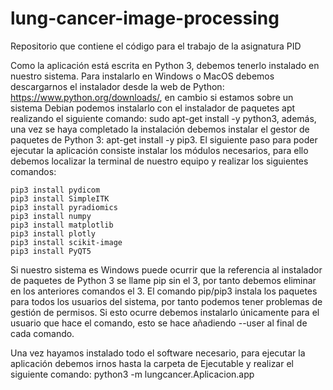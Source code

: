 # lung-cancer-image-processing
Repositorio que contiene el código para el trabajo de la asignatura PID

Como la aplicación está escrita en Python 3, debemos tenerlo instalado en nuestro sistema. Para instalarlo en Windows o MacOS debemos descargarnos el instalador desde la web de Python: https://www.python.org/downloads/, en cambio si estamos sobre un sistema Debian podemos instalarlo con el instalador de paquetes apt realizando el siguiente comando: sudo apt-get install -y python3, además, una vez se haya completado la instalación debemos instalar el gestor de paquetes de Python 3: apt-get install -y pip3. 
El siguiente paso para poder ejecutar la aplicación consiste instalar los módulos necesarios, para ello debemos localizar la terminal de nuestro equipo y realizar los siguientes comandos: 

    pip3 install pydicom
    pip3 install SimpleITK
    pip3 install pyradiomics
    pip3 install numpy
    pip3 install matplotlib
    pip3 install plotly
    pip3 install scikit-image
    pip3 install PyQT5


Si nuestro sistema es Windows puede ocurrir que la referencia al instalador de paquetes de Python 3 se llame pip sin el 3, por tanto debemos eliminar en los anteriores comandos el 3. 
El comando pip/pip3 instala los paquetes para todos los usuarios del sistema, por tanto podemos tener problemas de gestión de permisos. Si esto ocurre debemos instalarlo únicamente para el usuario que hace el comando, esto se hace añadiendo --user al final de cada comando.

Una vez hayamos instalado todo el software necesario, para ejecutar la aplicación debemos irnos hasta la carpeta de Ejecutable y realizar el siguiente comando: python3 -m lungcancer.Aplicacion.app
